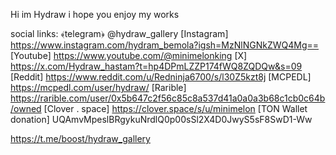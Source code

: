 Hi im Hydraw
i hope you enjoy my works

social links:
﴾telegram﴿
@hydraw_gallery
[Instagram]
https://www.instagram.com/hydram_bemola?igsh=MzNlNGNkZWQ4Mg==
[Youtube]
https://www.youtube.com/@minimelonking
[X]
https://x.com/Hydraw_hastam?t=hp4DPmLZZP174fWQ8ZQDQw&s=09
[Reddit]
https://www.reddit.com/u/Redninja6700/s/l30Z5kzt8j
[MCPEDL]
https://mcpedl.com/user/hydraw/
[Rarible]
https://rarible.com/user/0x5b647c2f56c85c8a537d41a0a0a3b68c1cb0c64b/owned
[Clover . space]
https://clover.space/s/u/minimelon
[TON Wallet donation]
UQAmvMpeslBRgykuNrdlQ0p00sSl2X4D0JwyS5sF8SwD1-Ww

https://t.me/boost/hydraw_gallery
